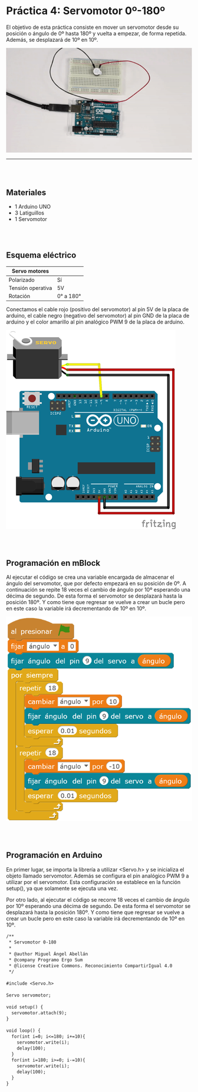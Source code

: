 # Práctica 4: Servomotor 0º-180º

El objetivo de esta práctica consiste en mover un servomotor desde su posición o ángulo de 0º hasta 180º y vuelta a empezar, de forma repetida. Además, se desplazará de 10º en 10º.

![Servomotor con Arduino](practica.gif)


---


<br><br>


## Materiales

- 1 Arduino UNO
- 3 Latiguillos
- 1 Servomotor


<br><br>


## Esquema eléctrico

| Servo motores      |                  |
| ------------------ | ---------------- |
| Polarizado         | Sí               |
| Tensión operativa  | 5V               |
| Rotación           | 0° a 180°        |

Conectamos el cable rojo (positivo del servomotor) al pin 5V de la placa de arduino, el cable negro (negativo del servomotor) al pin GND de la placa de arduino y el color amarillo al pin analógico PWM 9 de la placa de arduino.

![Esquema eléctrico](fritzing.png)


<br><br>


## Programación en mBlock

Al ejecutar el código se crea una variable encargada de almacenar el ángulo del servomotor, que por defecto empezará en su posición de 0º. A continuación se repite 18 veces el cambio de ángulo por 10º esperando una décima de segundo. De esta forma el servomotor se desplazará hasta la posición 180º. Y como tiene que regresar se vuelve a crear un bucle pero en este caso la variable irá decrementando de 10º en 10º.

![Programación en mBlock](mblock.png)


<br><br>


## Programación en Arduino

En primer lugar, se importa la librería a utilizar <Servo.h> y se inicializa el objeto llamado servomotor. Además se configura el pin analógico PWM 9 a utilizar por el servomotor. Esta configuración se establece en la función setup(), ya que solamente se ejecuta una vez.

Por otro lado, al ejecutar el código se recorre 18 veces el cambio de ángulo por 10º esperando una décima de segundo. De esta forma el servomotor se desplazará hasta la posición 180º. Y como tiene que regresar se vuelve a crear un bucle pero en este caso la variable irá decrementando de 10º en 10º.

```
/**
 * Servomotor 0-180
 * 
 * @author Miguel Ángel Abellán
 * @company Programo Ergo Sum
 * @license Creative Commons. Reconocimiento CompartirIgual 4.0
 */

#include <Servo.h>

Servo servomotor;

void setup() {
  servomotor.attach(9);
}

void loop() {
  for(int i=0; i<=180; i+=10){
    servomotor.write(i);
    delay(100);
  }
  for(int i=180; i>=0; i-=10){
    servomotor.write(i);
    delay(100);
  }
}
```